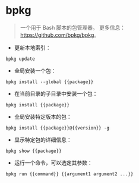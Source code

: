 # bpkg

> 一个用于 Bash 脚本的包管理器。
> 更多信息：<https://github.com/bpkg/bpkg>。

- 更新本地索引：

`bpkg update`

- 全局安装一个包：

`bpkg install --global {{package}}`

- 在当前目录的子目录中安装一个包：

`bpkg install {{package}}`

- 全局安装特定版本的包：

`bpkg install {{package}}@{{version}} -g`

- 显示特定包的详细信息：

`bpkg show {{package}}`

- 运行一个命令，可以选定其参数：

`bpkg run {{command}} {{argument1 argument2 ...}}`